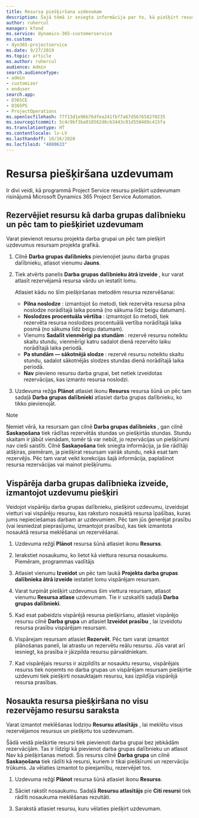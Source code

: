 ```yaml
---
title: Resursa piešķiršana uzdevumam
description: Šajā tēmā ir sniegta informācija par to, kā piešķirt resursus uzdevumiem.
author: ruhercul
manager: kfend
ms.service: dynamics-365-customerservice
ms.custom:
- dyn365-projectservice
ms.date: 9/27/2019
ms.topic: article
ms.author: ruhercul
audience: Admin
search.audienceType:
- admin
- customizer
- enduser
search.app:
- D365CE
- D365PS
- ProjectOperations
ms.openlocfilehash: 77f13d1e96b76dfea241fbf7a67d5676582f0235
ms.sourcegitcommit: 5c4c9bf3ba018562d6cb3443c01d550489c415fa
ms.translationtype: HT
ms.contentlocale: lv-LV
ms.lasthandoff: 10/16/2020
ms.locfileid: "4080633"
---
```

# <a name="assign-a-resource-to-a-task"></a>Resursa piešķiršana uzdevumam

Ir divi veidi, kā programmā Project Service resursu piešķirt uzdevumam risinājumā Microsoft Dynamics 365 Project Service Automation.

## <a name="book-a-resource-as-a-team-member-and-then-assign-the-resource-to-a-task"></a>Rezervējiet resursu kā darba grupas dalībnieku un pēc tam to piešķiriet uzdevumam

Varat pievienot resursu projekta darba grupai un pēc tam piešķirt uzdevumus resursam projekta grafikā.

1. Cilnē **Darba grupas dalībnieks** pievienojiet jaunu darba grupas dalībnieku, atlasot vienumu **Jauns**. 

2. Tiek atvērts panelis **Darba grupas dalībnieku ātrā izveide** , kur varat atlasīt rezervējamā resursa vārdu un iestatīt lomu. 

    Atlasiet kādu no šīm piešķiršanas metodēm resursa rezervēšanai:

    - **Pilna noslodze** : izmantojot šo metodi, tiek rezervēta resursa pilna noslodze norādītajā laika posmā (no sākuma līdz beigu datumam).
    - **Noslodzes procentuāla vērtība** : izmantojot šo metodi, tiek rezervēta resursa noslodzes procentuālā vertība norādītajā laika posmā (no sākuma līdz beigu datumam).
    - Vienums **Sadalīt vienmērīgi pa stundām** : rezervē resursu noteiktu skaitu stundu, vienmērīgi katru sadalot dienā rezervēto laiku norādītajā laika periodā.
    - **Pa stundām — sākotnējā slodze** : rezervē resursu noteiktu skaitu stundu, sadalot sākotnējās slodzes stundas dienā norādītajā laika periodā.
    - **Nav** pievieno resursu darba grupai, bet netiek izveidotas rezervācijas, kas izmanto resursa noslodzi.

3. Uzdevuma režģa **Plānot** atlasiet ikonu **Resurss** resursa šūnā un pēc tam sadaļā **Darba grupas dalībnieki** atlasiet darba grupas dalībnieku, ko tikko pievienojāt. 

> [!NOTE]
> Ņemiet vērā, ka resursam gan cilnē **Darba grupas dalībnieks** , gan cilnē **Saskaņošana** tiek rādītas rezervētās stundas un piešķirtās stundas. Stundu skaitam ir jābūt vienādam, tomēr tā var nebūt, jo rezervācijas un piešķīrumi nav cieši saistīti. Cilnē **Saskaņošana** tiek sniegta informācija, ja šie rādītāji atšķiras, piemēram, ja piešķirat resursam vairāk stundu, nekā esat tam rezervējis. Pēc tam varat veikt korekcijas šajā informācija, paplašinot resursa rezervācijas vai mainot piešķīrumu.

## <a name="create-a-generic-team-member-through-task-assignment"></a>Vispārēja darba grupas dalībnieka izveide, izmantojot uzdevumu piešķiri

Veidojot vispārēju darba grupas dalībnieku, piešķirot uzdevumu, izveidojat vietturi vai vispārēju resursu, kas raksturo nosauktā resursa īpašības, kuras jums nepieciešamas darbam ar uzdevumiem. Pēc tam jūs ģenerējat prasību (vai iesniedzat pieprasījumu, izmantojot prasību), kas tiek izmantota nosauktā resursa meklēšanai un rezervēšanai.

1. Uzdevuma režģī **Plānot** resursa šūnā atlasiet ikonu **Resurss**.

2. Ierakstiet nosaukumu, ko lietot kā viettura resursa nosaukumu. Piemēram, programmas vadītājs

3. Atlasiet vienumu **Izveidot** un pēc tam laukā **Projekta darba grupas dalībnieka ātrā izveide** iestatiet lomu vispārējam resursam.

4. Varat turpināt piešķirt uzdevumus šim viettura resursam, atlasot vienumu **Resursa atlase** uzdevumam. Tie ir uzskaitīti sadaļā **Darba grupas dalībnieki**.

5. Kad esat pabeidzis vispārējā resursa piešķiršanu, atlasiet vispārējo resursu cilnē **Darba grupa** un atlasiet **Izveidot prasību** , lai izveidotu resursa prasību vispārējam resursam.

6. Vispārejam resursam atlasiet **Rezervēt**. Pēc tam varat izmantot plānošanas paneli, lai atrastu un rezervētu reālu resursu. Jūs varat arī iesniegt, ka prasība ir jāizpilda resursu pārvaldniekam.

7. Kad vispārējais resurss ir aizpildīts ar nosauktu resursu, vispārējais resurss tiek noņemts no darba grupas un vispārējam resursam piešķirtie uzdevumi tiek piešķirti nosauktajam resursu, kas izpildīja vispārējā resursa prasības.

## <a name="assign-a-named-resource-from-the-list-of-all-bookable-resources"></a>Nosaukta resursa piešķiršana no visu rezervējamo resursu saraksta

Varat izmantot meklēšanas lodziņu **Resursu atlasītājs** , lai meklētu visus rezervējamos resursus un piešķirtu tos uzdevumam.

Šādā veidā piešķirtie resursi tiek pievienoti darba grupai bez jebkādām rezervācijām. Tas ir līdzīgi kā pievienot darba grupas dalībnieku un atlasot Nav kā piešķiršanas metodi. Šis resurss cilnē **Darba grupa** un cilnē **Saskaņošana** tiek rādīti kā resursi, kuriem ir tikai piešķīrumi un rezervāciju trūkums. Ja vēlaties izmantot to pieejamību, rezervējiet tos.

1. Uzdevuma režģī **Plānot** resursa šūnā atlasiet ikonu **Resurss**.

2. Sāciet rakstīt nosaukumu. Sadaļā **Resursu atlasītājs** pie **Citi resursi** tiek rādīti nosaukuma meklēšanas rezultāti.

3. Sarakstā atlasiet resursu, kuru vēlaties piešķirt uzdevumam.

